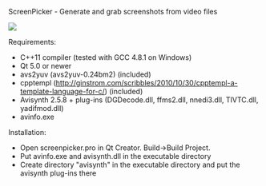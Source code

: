 ScreenPicker - Generate and grab screenshots from video files

<img src="http://i.imgur.com/PAY74rS.png">

Requirements:

- C++11 compiler (tested with GCC 4.8.1 on Windows)
- Qt 5.0 or newer
- avs2yuv (avs2yuv-0.24bm2) (included)
- cpptempl (http://ginstrom.com/scribbles/2010/10/30/cpptempl-a-template-language-for-c/) (included)
- Avisynth 2.5.8 + plug-ins (DGDecode.dll, ffms2.dll, nnedi3.dll, TIVTC.dll, yadifmod.dll)
- avinfo.exe

Installation:

- Open screenpicker.pro in Qt Creator. Build->Build Project.
- Put avinfo.exe and avisynth.dll in the executable directory
- Create directory "avisynth" in the executable directory and put the avisynth plug-ins there
